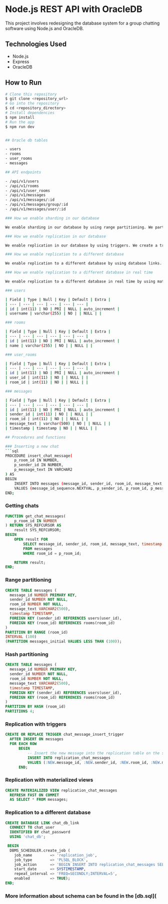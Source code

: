 # Node.js REST API with OracleDB

This project involves redesigning the database system for a group chatting software using Node.js and OracleDB.

## Technologies Used

- Node.js
- Express
- OracleDB

## How to Run

```bash
# Clone this repository
$ git clone <repository_url>
# Go into the repository
$ cd <repository_directory>
# Install dependencies
$ npm install
# Run the app
$ npm run dev


## Oracle db tables

- users
- rooms
- user_rooms
- messages

## API endpoints

- /api/v1/users
- /api/v1/rooms
- /api/v1/user_rooms
- /api/v1/messages
- /api/v1/messages/:id
- /api/v1/messages/group/:id
- /api/v1/messages/user/:id

### How we enable sharding in our database

We enable sharding in our database by using range partitioning. We partition the messages table by the room_id column. This allows us to store messages for different rooms in different partitions. We can then store these partitions on different servers. This allows us to scale horizontally by adding more servers to our database.

### How we enable replication in our database

We enable replication in our database by using triggers. We create a trigger on the messages table that inserts the new message into a replication table. This allows us to replicate the messages table on the same database.

### How we enable replication to a different database

We enable replication to a different database by using database links. We create a database link to the other database and then use that database link to insert the new message into the messages table on the other database.

### How we enable replication to a different database in real time

We enable replication to a different database in real time by using materialized views. We create a materialized view on the messages table that refreshes on commit. This allows us to replicate the messages table on the other database in real time.

### users

| Field | Type | Null | Key | Default | Extra |
| --- | --- | --- | --- | --- | --- |
| id | int(11) | NO | PRI | NULL | auto_increment |
| username | varchar(255) | NO | | NULL | |

### rooms

| Field | Type | Null | Key | Default | Extra |
| --- | --- | --- | --- | --- | --- |
| id | int(11) | NO | PRI | NULL | auto_increment |
| name | varchar(255) | NO | | NULL | |

### user_rooms

| Field | Type | Null | Key | Default | Extra |
| --- | --- | --- | --- | --- | --- |
| id | int(11) | NO | PRI | NULL | auto_increment |
| user_id | int(11) | NO | | NULL | |
| room_id | int(11) | NO | | NULL | |

### messages

| Field | Type | Null | Key | Default | Extra |
| --- | --- | --- | --- | --- | --- |
| id | int(11) | NO | PRI | NULL | auto_increment |
| sender_id | int(11) | NO | | NULL | |
| room_id | int(11) | NO | | NULL | |
| message_text | varchar(500) | NO | | NULL | |
| timestamp | timestamp | NO | | NULL | |

## Procedures and functions

### Inserting a new chat
```sql
PROCEDURE insert_chat_message(
    p_room_id IN NUMBER,
    p_sender_id IN NUMBER,
    p_message_text IN VARCHAR2
) AS
BEGIN
    INSERT INTO messages (message_id, sender_id, room_id, message_text, timestamp)
    VALUES (message_id_sequence.NEXTVAL, p_sender_id, p_room_id, p_message_text, SYSTIMESTAMP);
END;
```

### Getting chats
```sql
FUNCTION get_chat_messages(
    p_room_id IN NUMBER
) RETURN SYS_REFCURSOR AS
    result SYS_REFCURSOR;
BEGIN
    OPEN result FOR
        SELECT message_id, sender_id, room_id, message_text, timestamp
        FROM messages
        WHERE room_id = p_room_id;

    RETURN result;
END;
```

### Range partitioning

```sql
CREATE TABLE messages (
  message_id NUMBER PRIMARY KEY,
  sender_id NUMBER NOT NULL,
  room_id NUMBER NOT NULL,
  message_text VARCHAR2(500),
  timestamp TIMESTAMP,
  FOREIGN KEY (sender_id) REFERENCES users(user_id),
  FOREIGN KEY (room_id) REFERENCES rooms(room_id)
)
PARTITION BY RANGE (room_id)
INTERVAL (100)
(PARTITION messages_initial VALUES LESS THAN (100));
```

### Hash partitioning

```sql
CREATE TABLE messages (
  message_id NUMBER PRIMARY KEY,
  sender_id NUMBER NOT NULL,
  room_id NUMBER NOT NULL,
  message_text VARCHAR2(500),
  timestamp TIMESTAMP,
  FOREIGN KEY (sender_id) REFERENCES users(user_id),
  FOREIGN KEY (room_id) REFERENCES rooms(room_id)
)
PARTITION BY HASH (room_id)
PARTITIONS 4;
```

### Replication with triggers

```sql
CREATE OR REPLACE TRIGGER chat_message_insert_trigger
  AFTER INSERT ON messages
  FOR EACH ROW
      BEGIN
          -- Insert the new message into the replication table on the source database
          INSERT INTO replication_chat_messages
          VALUES (:NEW.message_id, :NEW.sender_id, :NEW.room_id, :NEW.message_text, :NEW.timestamp);
      END;
```
### Replication with materialized views

```sql
CREATE MATERIALIZED VIEW replication_chat_messages
  REFRESH FAST ON COMMIT
  AS SELECT * FROM messages;
```

### Replication to a different database

```sql
CREATE DATABASE LINK chat_db_link
  CONNECT TO chat_user
  IDENTIFIED BY chat_password
  USING 'chat_db';
```

```sql
 BEGIN
  DBMS_SCHEDULER.create_job (
    job_name        => 'replication_job',
    job_type        => 'PLSQL_BLOCK',
    job_action      => 'BEGIN INSERT INTO replication_chat_messages SELECT * FROM messages@chat_db_link; END;',
    start_date      => SYSTIMESTAMP,
    repeat_interval => 'FREQ=SECONDLY;INTERVAL=5',
    enabled         => TRUE);
END;
```


### More information about schema can be found in the [db.sql](
